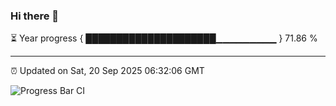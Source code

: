 ### Hi there 👋

⏳ Year progress { █████████████████████▁▁▁▁▁▁▁▁▁ } 71.86 %

---

⏰ Updated on Sat, 20 Sep 2025 06:32:06 GMT

![Progress Bar CI](https://github.com/ZhaoGui/ZhaoGui/workflows/Progress%20Bar%20CI/badge.svg)

